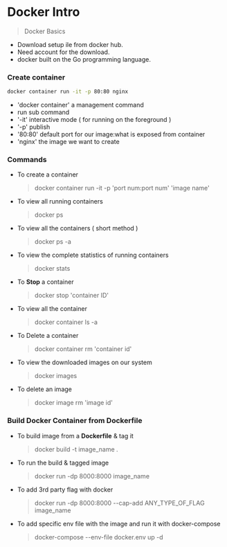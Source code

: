 # Docker Intro

> Docker Basics

- Download setup ile from docker hub.
- Need account for the download.
- docker built on the Go programming language.

### Create container

```bash
docker container run -it -p 80:80 nginx
```

- 'docker container' a management command
- run sub command
- '-it' interactive mode ( for running on the foreground )
- '-p' publish
- '80:80' default port for our image:what is exposed from container
- 'nginx' the image we want to create

### Commands

- To create a container

  > docker container run -it -p 'port num:port num' 'image name'

- To view all running containers

  > docker ps

- To view all the containers ( short method )

  > docker ps -a

- To view the complete statistics of running containers

  > docker stats

- To **Stop** a container

  > docker stop 'container ID'

- To view all the container

  > docker container ls -a

- To Delete a container

  > docker container rm 'container id'

- To view the downloaded images on our system

  > docker images

- To delete an image
  > docker image rm 'image id'


### Build Docker Container from Dockerfile

- To build image from a **Dockerfile** & tag it 
  > docker build -t image_name . 

- To run the build & tagged image 
  > docker run -dp 8000:8000 image_name

- To add 3rd party flag with docker 
  > docker run -dp 8000:8000 --cap-add ANY_TYPE_OF_FLAG image_name

- To add specific env file with the image and run it with docker-compose
  > docker-compose --env-file docker.env up -d